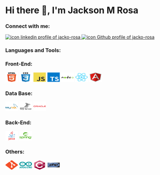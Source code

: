 <style>

    img {
        align: center;
        height: 30px;
        width: 40px;
    }

</style>

<h1>Hi there 👋, I'm Jackson M Rosa</h1>

<section>
    <h3>Connect with me:</h3>
    <p>
        <a href="https://www.linkedin.com/in/jackson-machado-rosa-7246a6131/">
            <img
                    src="https://cdn.jsdelivr.net/npm/simple-icons@3.0.1/icons/linkedin.svg"
                    alt="icon linkedin profile of jacko-rosa" title="linkedin profile of jacko-rosa"/>
        </a>
        <a href="https://github.com/jacko-rosa">
            <img
                    src="https://cdn.jsdelivr.net/npm/simple-icons@3.0.1/icons/github.svg"
                    alt="icon Github profile of jacko-rosa" title="Github profile of jacko-rosa"/>
        </a>
    </p>
</section>

<section>
    <h3>Languages and Tools:</h3>
    <div>
        <h3>Front-End:</h3>
        <img src="https://raw.githubusercontent.com/devicons/devicon/9f4f5cdb393299a81125eb5127929ea7bfe42889/icons/html5/html5-original-wordmark.svg"
             alt="icon html5" title="html5"/>
        <img src="https://raw.githubusercontent.com/devicons/devicon/9f4f5cdb393299a81125eb5127929ea7bfe42889/icons/css3/css3-original-wordmark.svg"
             alt="icon css3" title="css3"/>
        <img src="https://raw.githubusercontent.com/devicons/devicon/9f4f5cdb393299a81125eb5127929ea7bfe42889/icons/javascript/javascript-original.svg"
             alt="icon javascript" title="javascript"/>
        <img src="https://raw.githubusercontent.com/devicons/devicon/9f4f5cdb393299a81125eb5127929ea7bfe42889/icons/typescript/typescript-original.svg"
             alt="icon typescript" title="typescript"/>
        <img src="https://raw.githubusercontent.com/devicons/devicon/9f4f5cdb393299a81125eb5127929ea7bfe42889/icons/nodejs/nodejs-original-wordmark.svg"
             alt="icon nodeJs" title="nodeJs"/>
        <img src="https://raw.githubusercontent.com/devicons/devicon/9f4f5cdb393299a81125eb5127929ea7bfe42889/icons/react/react-original.svg"
             alt="icon react" title="react"/>
        <img src="https://raw.githubusercontent.com/devicons/devicon/9f4f5cdb393299a81125eb5127929ea7bfe42889/icons/angularjs/angularjs-original.svg"
             alt="icon angular7" title="angular7"/>
    </div>
    <div>
        <h3>Data Base:</h3>
        <img src="https://raw.githubusercontent.com/devicons/devicon/9f4f5cdb393299a81125eb5127929ea7bfe42889/icons/mysql/mysql-original-wordmark.svg"
             alt="icon mysql" title="mysql"/>
        <img src="https://raw.githubusercontent.com/devicons/devicon/9f4f5cdb393299a81125eb5127929ea7bfe42889/icons/microsoftsqlserver/microsoftsqlserver-plain-wordmark.svg"
             alt="icon sqlServer" title="sqlServer"/>
        <img src="https://raw.githubusercontent.com/devicons/devicon/9f4f5cdb393299a81125eb5127929ea7bfe42889/icons/oracle/oracle-original.svg"
             alt="icon oracle" title="oracle"/>
    </div>
    <div>
        <h3>Back-End:</h3>
        <img src="https://raw.githubusercontent.com/devicons/devicon/9f4f5cdb393299a81125eb5127929ea7bfe42889/icons/java/java-original-wordmark.svg"
             alt="icon java" title="java"/>
        <img src="https://raw.githubusercontent.com/devicons/devicon/9f4f5cdb393299a81125eb5127929ea7bfe42889/icons/spring/spring-original-wordmark.svg"
             alt="icon spring" title="spring"/>
    </div>
    <div>
        <h3>Others:</h3>
        <img src="https://raw.githubusercontent.com/devicons/devicon/9f4f5cdb393299a81125eb5127929ea7bfe42889/icons/git/git-original.svg"
             alt="icon git" title="git"/>
        <img src="https://raw.githubusercontent.com/devicons/devicon/9f4f5cdb393299a81125eb5127929ea7bfe42889/icons/arduino/arduino-original-wordmark.svg"
             alt="icon arduino" title="arduino"/>
        <img src="https://raw.githubusercontent.com/devicons/devicon/9f4f5cdb393299a81125eb5127929ea7bfe42889/icons/cplusplus/cplusplus-original.svg"
             alt="icon c++" title="c++"/>
        <img src="https://raw.githubusercontent.com/devicons/devicon/9f4f5cdb393299a81125eb5127929ea7bfe42889/icons/php/php-original.svg"
             alt="icon php" title="php"/>
    </div>
</section>
